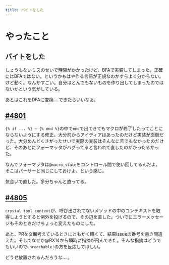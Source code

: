 ```yaml
---
title: バイトをした
---
```


# やったこと

## バイトをした

しょうもないミスのせいで時間がかかったけど、BFAで実装してしまった。正確にはBFAではない。というかもはや作る言語が正規なのかすらよく分からない。けど動く。なんかすごい。自分はとんでもないものを作り出してしまったのではないかという気がしている。

あとはこれをDFAに変換‥‥できたらいいなぁ。

## [#4801](https://github.com/crystal-lang/crystal/pull/4801)

`{% if ... %} ~ {% end %}`の中で`end`で出てきてもマクロが終了したってことにならないようにする修正。大分前からアイディアはあったのだけど実装が面倒だった。大分めんどくさがったせいで実際の実装はそんなに苦でもなかったのだけど、そのあとにフォーマッタがバグってると言われて直したのがかったるかった。

なんでフォーマッタは`@macro_state`をコントロール間で使い回してるんだよ。そこはパーサーと同じにしておけよ、という感じ。

気合いで直した。多分ちゃんと直ってる。

## [#4805](https://github.com/crystal-lang/crystal/pull/4805)

`crystal tool context`が、呼び出されてないメソッドの中のコンテキストを取得しようとすると例外を投げるので、その辺を直した。ついでにエラーメッセージもそのときだけちょっと変えたものにした。

あと、PRを文面考えているときにともかく眠くて、結果Issueの番号を書き間違えた。そしてなぜか@RX14から瞬時に指摘が飛んできた。そんな指摘はどうでもいいので`unreachable!`の方を反応してほしい。

どうせ放置されるんだろうな‥‥。
